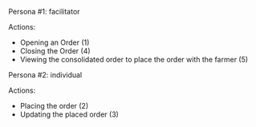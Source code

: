 Persona #1: facilitator 

Actions:
  * Opening an Order (1)
  * Closing the Order (4)
  * Viewing the consolidated order to place the order with the farmer (5)

Persona #2: individual

Actions:
  * Placing the order (2)
  * Updating the placed order (3)